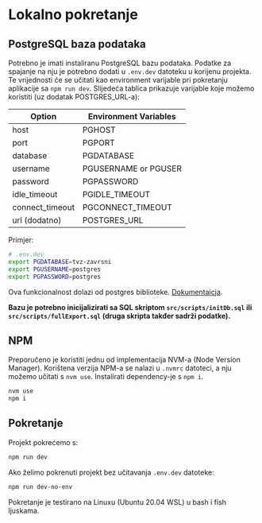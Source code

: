 # Lokalno pokretanje

## PostgreSQL baza podataka

Potrebno je imati instaliranu PostgreSQL bazu podataka. Podatke za spajanje na nju je potrebno dodati u `.env.dev` datoteku u korijenu projekta. Te vrijednosti će se učitati kao environment varijable pri pokretanju aplikacije sa `npm run dev`. Slijedeća tablica prikazuje varijable koje možemo koristiti (uz dodatak POSTGRES_URL-a):

| Option          | Environment Variables |
|-----------------|-----------------------|
| host            | PGHOST                |
| port            | PGPORT                |
| database        | PGDATABASE            |
| username        | PGUSERNAME or PGUSER  |
| password        | PGPASSWORD            |
| idle_timeout    | PGIDLE_TIMEOUT        |
| connect_timeout | PGCONNECT_TIMEOUT     |
| url (dodatno)   | POSTGRES_URL          |

Primjer:

```sh
# .env.dev
export PGDATABASE=tvz-zavrsni
export PGUSERNAME=postgres
export PGPASSWORD=postgres
```

Ova funkcionalnost dolazi od postgres biblioteke. [Dokumentaicja](https://www.npmjs.com/package/postgres#environmental-variables).

**Bazu je potrebno inicijalizirati sa SQL skriptom `src/scripts/initDb.sql` ili `src/scripts/fullExport.sql` (druga skripta takđer sadrži podatke).**



## NPM

Preporučeno je koristiti jednu od implementacija NVM-a (Node Version Manager). Korištena verzija NPM-a se nalazi u `.nvmrc` datoteci, a nju možemo učitati s `nvm use`. Instalirati dependency-je s `npm i`.

```sh
nvm use
npm i
```



## Pokretanje

Projekt pokrećemo s:

```sh
npm run dev
```

Ako želimo pokrenuti projekt bez učitavanja `.env.dev` datoteke:

```sh
npm run dev-no-env
```

Pokretanje je testirano na Linuxu (Ubuntu 20.04 WSL) u bash i fish ljuskama.
